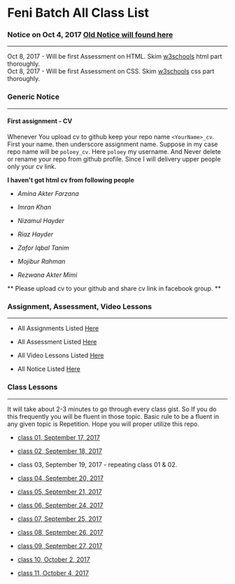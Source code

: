 Feni Batch All Class List
==================

### Notice on Oct 4, 2017 [Old Notice will found here](https://github.com/poloey/feni/blob/master/notice.md)

--------

Oct 8, 2017 - Will be first Assessment on HTML.  Skim [w3schools](http://w3schools.com) html part thoroughly.    
Oct 8, 2017 - Will be first Assessment on CSS.  Skim [w3schools](http://w3schools.com) css part thoroughly. 


### Generic Notice   

--------
#### First assignment - CV 
Whenever You upload cv to github keep your repo name `<YourName>_cv`. First your name. then underscore assignment name. Suppose in my case repo name will be `poloey_cv`. Here `poloey` my username. And Never delete or rename your repo from github profile. Since I will delivery upper people only your cv link.   

**I haven't got html cv from following people**
* _Amina Akter Farzana_

* _Imran Khan_

* _Nizamul Hayder_

* _Riaz Hayder_

* _Zafor Iqbal Tanim_

* _Mojibur Rahman_

* _Rezwana Akter Mimi_

** Please upload cv to your github and share cv link in facebook group. **


### Assignment, Assessment, Video Lessons

--------
* All Assignments Listed [Here](https://github.com/poloey/feni/blob/master/assignments.md)

* All Assessment  Listed [Here](https://github.com/poloey/feni/blob/master/assessments.md)

* All Video Lessons Listed [Here](https://github.com/poloey/feni/blob/master/video_tuts.md)

* All Notice Listed [Here](https://github.com/poloey/feni/blob/master/video_tuts.md)

### Class Lessons

--------

It will take about 2-3 minutes to go through every class gist. So If you do this frequently you will be fluent in those topic. Basic rule to be a fluent in any given topic is Repetition. Hope you will proper utilize this repo. 

* [class 01, September 17, 2017](https://github.com/poloey/01_feni_sep_17)

* [class 02, September 18, 2017](https://github.com/poloey/02_feni_sep_18)

* class 03, September 19, 2017 - repeating class 01 & 02.

* [class 04, September 20, 2017](https://github.com/poloey/04_feni_sep_20)
                                
* [class 05, September 21, 2017](https://github.com/poloey/05_feni_sep_21)
                                
* [class 06, September 24, 2017](https://github.com/poloey/06_feni_sep_24)
                                
* [class 07, September 25, 2017](https://github.com/poloey/07_feni_sep_25)

* [class 08, September 26, 2017](https://github.com/poloey/08_feni_sep_26)

* [class 09, September 27, 2017](https://github.com/poloey/09_feni_sep_27)

* [class 10, October 2, 2017](https://github.com/poloey/10_feni_oct_2)

* [class 11, October 4, 2017](https://github.com/poloey/11_feni_oct_4)

